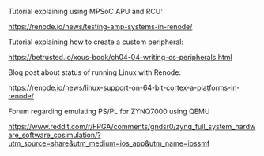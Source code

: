 Tutorial explaining using MPSoC APU and RCU:

https://renode.io/news/testing-amp-systems-in-renode/

Tutorial explaining how to create a custom peripheral:

https://betrusted.io/xous-book/ch04-04-writing-cs-peripherals.html

Blog post about status of running Linux with Renode:


https://renode.io/news/linux-support-on-64-bit-cortex-a-platforms-in-renode/

Forum regarding emulating PS/PL for ZYNQ7000 using QEMU

https://www.reddit.com/r/FPGA/comments/gndsr0/zynq_full_system_hardware_software_cosimulation/?utm_source=share&utm_medium=ios_app&utm_name=iossmf